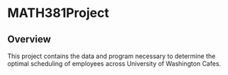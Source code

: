 # MATH381Project

## Overview
This project contains the data and program necessary to determine the optimal scheduling of employees across University of Washington Cafes.
